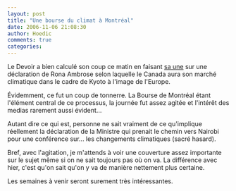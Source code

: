 ```yaml
---
layout: post
title: "Une bourse du climat à Montréal"
date: 2006-11-06 21:08:30
author: Hoedic
comments: true
categories: 
---
```



Le Devoir a bien calculé son coup ce matin en faisant [sa une](http://www.ledevoir.com/2006/11/06/122256.html) sur une déclaration de Rona Ambrose selon laquelle le Canada aura son marché climatique dans le cadre de Kyoto à l'image de l'Europe.

Évidemment, ce fut un coup de tonnerre. La Bourse de Montréal étant l'élément central de ce processus, la journée fut assez agitée et l'intérêt des medias rarement aussi évident...

Autant dire ce qui est, personne ne sait vraiment de ce qu'implique réellement la déclaration de la Ministre qui prenait le chemin vers Nairobi pour une conférence sur... les changements climatiques (sacré hasard). 

Bref, avec l'agitation, je m'attends à voir une couverture assez importante sur le sujet même si on ne sait toujours pas où on va. La différence avec hier, c'est qu'on sait qu'on y va de manière nettement plus certaine.

Les semaines à venir seront surement très intéressantes.
